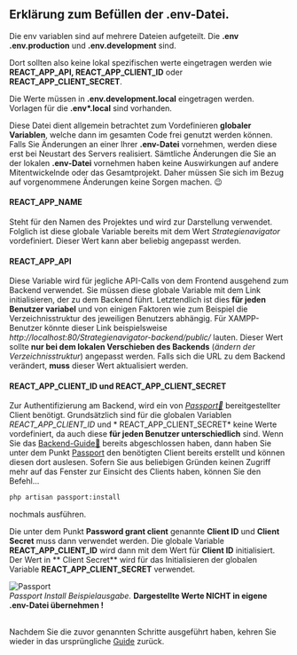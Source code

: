 ## Erklärung zum Befüllen der .env-Datei.

Die env variablen sind auf mehrere Dateien aufgeteilt. Die **.env .env.production** und **.env.development** sind.

Dort sollten also keine lokal spezifischen werte eingetragen werden wie **REACT_APP_API, REACT_APP_CLIENT_ID** oder **REACT_APP_CLIENT_SECRET**.

Die Werte müssen in **.env.development.local** eingetragen werden. Vorlagen für die **.env\*.local** sind vorhanden.

Diese Datei dient allgemein betrachtet zum Vordefinieren **globaler Variablen**, welche dann im gesamten Code frei
genutzt werden können. Falls Sie Änderungen an einer Ihrer **.env-Datei** vornehmen, werden diese erst bei Neustart des
Servers realisiert. Sämtliche Änderungen die Sie an der lokalen **.env-Datei** vornehmen haben keine Auswirkungen auf
andere Mitentwickelnde oder das Gesamtprojekt. Daher müssen Sie sich im Bezug auf vorgenommene Änderungen keine Sorgen
machen. :wink:

#### REACT_APP_NAME

Steht für den Namen des Projektes und wird zur Darstellung verwendet. Folglich ist diese globale Variable bereits mit
dem Wert *Strategienavigator* vordefiniert. Dieser Wert kann aber beliebig angepasst werden.

#### REACT_APP_API

Diese Variable wird für jegliche API-Calls von dem Frontend ausgehend zum Backend verwendet. Sie müssen diese globale
Variable mit dem Link initialisieren, der zu dem Backend führt. Letztendlich ist dies **für jeden Benutzer variabel**
und von einigen Faktoren wie zum Beispiel die Verzeichnisstruktur des jeweiligen Benutzers abhängig. Für XAMPP-Benutzer
könnte dieser Link beispielsweise *http://localhost:80/Strategienavigator-backend/public/* lauten. Dieser Wert sollte **nur bei dem
lokalen Verschieben des Backends** (*ändern der Verzeichnisstruktur*) angepasst werden. Falls sich die URL zu dem
Backend verändert, **muss** dieser Wert aktualisiert werden.

#### REACT_APP_CLIENT_ID und REACT_APP_CLIENT_SECRET

Zur Authentifizierung am Backend, wird ein von *[Passport:link:](https://laravel.com/docs/8.x/passport)*
bereitgestellter Client benötigt. Grundsätzlich sind für die globalen Variablen *REACT_APP_CLIENT_ID* und *
REACT_APP_CLIENT_SECRET* keine Werte vordefiniert, da auch diese **für jeden Benutzer unterschiedlich** sind. Wenn Sie
das [Backend-Guide:link:](https://github.com/ricom/Strategienavigator-backend/blob/main/README.md) bereits abgeschlossen haben,
dann haben Sie unter dem Punkt [Passport](https://github.com/ricom/Strategienavigator-backend#passport) den benötigten Client
bereits erstellt und können diesen dort auslesen. Sofern Sie aus beliebigen Gründen keinen Zugriff mehr auf das Fenster
zur Einsicht des Clients haben, können Sie den Befehl...

```bat
php artisan passport:install
```  

nochmals ausführen.

Die unter dem Punkt **Password grant client** genannte **Client ID** und **Client Secret** muss dann verwendet werden.
Die globale Variable **REACT_APP_CLIENT_ID** wird dann mit dem Wert für **Client ID** initialisiert. Der Wert in **
Client Secret** wird für das Initialisieren der globalen Variable **REACT_APP_CLIENT_SECRET** verwendet.

![Passport](https://github.com/ricom/Strategienavigator-frontend/blob/main/screenshots/passport_install.png)  
*Passport Install Beispielausgabe.* **Dargestellte Werte NICHT in eigene .env-Datei übernehmen !**

<br/>Nachdem Sie die zuvor genannten Schritte ausgeführt haben, kehren Sie wieder in das
ursprüngliche [Guide](./README.md) zurück.  
